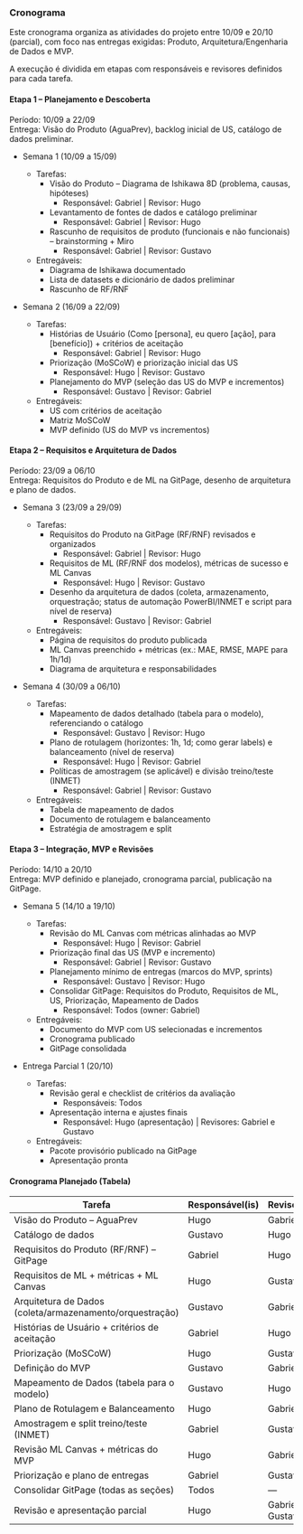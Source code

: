 ### Cronograma

Este cronograma organiza as atividades do projeto entre 10/09 e 20/10 (parcial), com foco nas entregas exigidas: Produto, Arquitetura/Engenharia de Dados e MVP.

A execução é dividida em etapas com responsáveis e revisores definidos para cada tarefa.

#### Etapa 1 – Planejamento e Descoberta

Período: 10/09 a 22/09  
Entrega: Visão do Produto (AguaPrev), backlog inicial de US, catálogo de dados preliminar.

- Semana 1 (10/09 a 15/09)

  - Tarefas:
    - Visão do Produto – Diagrama de Ishikawa 8D (problema, causas, hipóteses)
      - Responsável: Gabriel | Revisor: Hugo
    - Levantamento de fontes de dados e catálogo preliminar
      - Responsável: Gabriel | Revisor: Hugo
    - Rascunho de requisitos de produto (funcionais e não funcionais) – brainstorming + Miro
      - Responsável: Gabriel | Revisor: Gustavo
  - Entregáveis:
    - Diagrama de Ishikawa documentado
    - Lista de datasets e dicionário de dados preliminar
    - Rascunho de RF/RNF

- Semana 2 (16/09 a 22/09)
  - Tarefas:
    - Histórias de Usuário (Como [persona], eu quero [ação], para [benefício]) + critérios de aceitação
      - Responsável: Gabriel | Revisor: Hugo
    - Priorização (MoSCoW) e priorização inicial das US
      - Responsável: Hugo | Revisor: Gustavo
    - Planejamento do MVP (seleção das US do MVP e incrementos)
      - Responsável: Gustavo | Revisor: Gabriel
  - Entregáveis:
    - US com critérios de aceitação
    - Matriz MoSCoW
    - MVP definido (US do MVP vs incrementos)

#### Etapa 2 – Requisitos e Arquitetura de Dados

Período: 23/09 a 06/10  
Entrega: Requisitos do Produto e de ML na GitPage, desenho de arquitetura e plano de dados.

- Semana 3 (23/09 a 29/09)

  - Tarefas:
    - Requisitos do Produto na GitPage (RF/RNF) revisados e organizados
      - Responsável: Gabriel | Revisor: Hugo
    - Requisitos de ML (RF/RNF dos modelos), métricas de sucesso e ML Canvas
      - Responsável: Hugo | Revisor: Gustavo
    - Desenho da arquitetura de dados (coleta, armazenamento, orquestração; status de automação PowerBI/INMET e script para nível de reserva)
      - Responsável: Gustavo | Revisor: Gabriel
  - Entregáveis:
    - Página de requisitos do produto publicada
    - ML Canvas preenchido + métricas (ex.: MAE, RMSE, MAPE para 1h/1d)
    - Diagrama de arquitetura e responsabilidades

- Semana 4 (30/09 a 06/10)
  - Tarefas:
    - Mapeamento de dados detalhado (tabela para o modelo), referenciando o catálogo
      - Responsável: Gustavo | Revisor: Hugo
    - Plano de rotulagem (horizontes: 1h, 1d; como gerar labels) e balanceamento (nível de reserva)
      - Responsável: Hugo | Revisor: Gabriel
    - Políticas de amostragem (se aplicável) e divisão treino/teste (INMET)
      - Responsável: Gabriel | Revisor: Gustavo
  - Entregáveis:
    - Tabela de mapeamento de dados
    - Documento de rotulagem e balanceamento
    - Estratégia de amostragem e split

#### Etapa 3 – Integração, MVP e Revisões

Período: 14/10 a 20/10  
Entrega: MVP definido e planejado, cronograma parcial, publicação na GitPage.

- Semana 5 (14/10 a 19/10)

  - Tarefas:
    - Revisão do ML Canvas com métricas alinhadas ao MVP
      - Responsável: Hugo | Revisor: Gabriel
    - Priorização final das US (MVP e incremento)
      - Responsável: Gabriel | Revisor: Gustavo
    - Planejamento mínimo de entregas (marcos do MVP, sprints)
      - Responsável: Gustavo | Revisor: Hugo
    - Consolidar GitPage: Requisitos do Produto, Requisitos de ML, US, Priorização, Mapeamento de Dados
      - Responsável: Todos (owner: Gabriel)
  - Entregáveis:
    - Documento do MVP com US selecionadas e incrementos
    - Cronograma publicado
    - GitPage consolidada

- Entrega Parcial 1 (20/10)
  - Tarefas:
    - Revisão geral e checklist de critérios da avaliação
      - Responsáveis: Todos
    - Apresentação interna e ajustes finais
      - Responsável: Hugo (apresentação) | Revisores: Gabriel e Gustavo
  - Entregáveis:
    - Pacote provisório publicado na GitPage
    - Apresentação pronta

#### Cronograma Planejado (Tabela)

| Tarefa                                                   | Responsável(is) | Revisor(es)      | Início | Fim   |
| -------------------------------------------------------- | --------------- | ---------------- | ------ | ----- |
| Visão do Produto – AguaPrev                              | Hugo            | Gabriel          | 10/09  | 15/09 |
| Catálogo de dados                                        | Gustavo         | Hugo             | 10/09  | 22/09 |
| Requisitos do Produto (RF/RNF) – GitPage                 | Gabriel         | Hugo             | 23/09  | 29/09 |
| Requisitos de ML + métricas + ML Canvas                  | Hugo            | Gustavo          | 23/09  | 29/09 |
| Arquitetura de Dados (coleta/armazenamento/orquestração) | Gustavo         | Gabriel          | 23/09  | 29/09 |
| Histórias de Usuário + critérios de aceitação            | Gabriel         | Hugo             | 16/09  | 22/09 |
| Priorização (MoSCoW)                                     | Hugo            | Gustavo          | 16/09  | 22/09 |
| Definição do MVP                                         | Gustavo         | Gabriel          | 16/09  | 22/09 |
| Mapeamento de Dados (tabela para o modelo)               | Gustavo         | Hugo             | 30/09  | 06/10 |
| Plano de Rotulagem e Balanceamento                       | Hugo            | Gabriel          | 30/09  | 06/10 |
| Amostragem e split treino/teste (INMET)                  | Gabriel         | Gustavo          | 30/09  | 06/10 |
| Revisão ML Canvas + métricas do MVP                      | Hugo            | Gabriel          | 14/10  | 19/10 |
| Priorização e plano de entregas                          | Gabriel         | Gustavo          | 14/10  | 19/10 |
| Consolidar GitPage (todas as seções)                     | Todos           | —                | 14/10  | 19/10 |
| Revisão e apresentação parcial                           | Hugo            | Gabriel, Gustavo | 20/10  | 20/10 |
